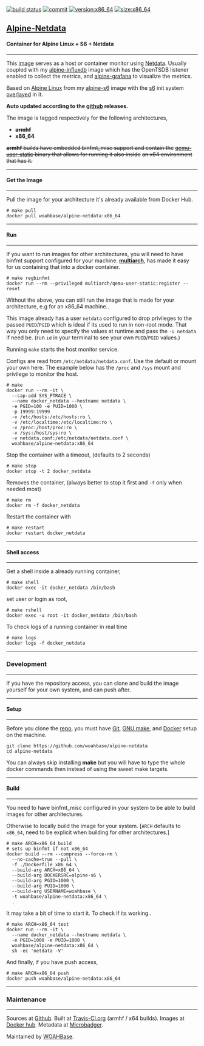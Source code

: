 [![build status][251]][232] [![commit][255]][231] [![version:x86_64][256]][235] [![size:x86_64][257]][235]

## [Alpine-Netdata][234]
#### Container for Alpine Linux + S6 + Netdata
---

This [image][233] serves as a host or container monitor using [Netdata][135].
Usually coupled with my [alpine-influxdb][136] image which has the OpenTSDB
listener enabled to collect the metrics, and [alpine-grafana][137] to visualize
the metrics.

Based on [Alpine Linux][131] from my [alpine-s6][132] image
with the [s6][133] init system [overlayed][134] in it.

**Auto updated according to the [github][138] releases.**

The image is tagged respectively for the following architectures,
* ~~**armhf**~~
* **x86_64**

~~**armhf** builds have embedded binfmt_misc support and contain the~~
~~[qemu-user-static][105] binary that allows for running it also inside~~
~~an x64 environment that has it.~~

---
#### Get the Image
---

Pull the image for your architecture it's already available from
Docker Hub.

```
# make pull
docker pull woahbase/alpine-netdata:x86_64
```

---
#### Run
---

If you want to run images for other architectures, you will need
to have binfmt support configured for your machine. [**multiarch**][104],
has made it easy for us containing that into a docker container.

```
# make regbinfmt
docker run --rm --privileged multiarch/qemu-user-static:register --reset
```

Without the above, you can still run the image that is made for your
architecture, e.g for an x86_64 machine..

This image already has a user `netdata` configured to drop
privileges to the passed `PUID`/`PGID` which is ideal if its used
to run in non-root mode. That way you only need to specify the
values at runtime and pass the `-u netdata` if need be. (run `id`
in your terminal to see your own `PUID`/`PGID` values.)

Running `make` starts the host monitor service.

Configs are read from  `/etc/netdata/netdata.conf`. Use the default or mount
your own here. The example below has the `/proc` and `/sys` mount and privilege
to monitor the host.

```
# make
docker run --rm -it \
  --cap-add SYS_PTRACE \
  --name docker_netdata --hostname netdata \
  -e PGID=100 -e PUID=1000 \
  -p 19999:19999
  -v /etc/hosts:/etc/hosts:ro \
  -v /etc/localtime:/etc/localtime:ro \
  -v /proc:/host/proc:ro \
  -v /sys:/host/sys:ro \
  -v netdata.conf:/etc/netdata/netdata.conf \
  woahbase/alpine-netdata:x86_64
```

Stop the container with a timeout, (defaults to 2 seconds)

```
# make stop
docker stop -t 2 docker_netdata
```

Removes the container, (always better to stop it first and `-f`
only when needed most)

```
# make rm
docker rm -f docker_netdata
```

Restart the container with

```
# make restart
docker restart docker_netdata
```

---
#### Shell access
---

Get a shell inside a already running container,

```
# make shell
docker exec -it docker_netdata /bin/bash
```

set user or login as root,

```
# make rshell
docker exec -u root -it docker_netdata /bin/bash
```

To check logs of a running container in real time

```
# make logs
docker logs -f docker_netdata
```

---
### Development
---

If you have the repository access, you can clone and
build the image yourself for your own system, and can push after.

---
#### Setup
---

Before you clone the [repo][231], you must have [Git][101], [GNU make][102],
and [Docker][103] setup on the machine.

```
git clone https://github.com/woahbase/alpine-netdata
cd alpine-netdata
```
You can always skip installing **make** but you will have to
type the whole docker commands then instead of using the sweet
make targets.

---
#### Build
---

You need to have binfmt_misc configured in your system to be able
to build images for other architectures.

Otherwise to locally build the image for your system.
[`ARCH` defaults to `x86_64`, need to be explicit when building
for other architectures.]

```
# make ARCH=x86_64 build
# sets up binfmt if not x86_64
docker build --rm --compress --force-rm \
  --no-cache=true --pull \
  -f ./Dockerfile_x86_64 \
  --build-arg ARCH=x86_64 \
  --build-arg DOCKERSRC=alpine-s6 \
  --build-arg PGID=1000 \
  --build-arg PUID=1000 \
  --build-arg USERNAME=woahbase \
  -t woahbase/alpine-netdata:x86_64 \
  .
```

It may take a bit of time to start it. To check if its working..

```
# make ARCH=x86_64 test
docker run --rm -it \
  --name docker_netdata --hostname netdata \
  -e PGID=1000 -e PUID=1000 \
  woahbase/alpine-netdata:x86_64 \
  sh -ec 'netdata -V'
```

And finally, if you have push access,

```
# make ARCH=x86_64 push
docker push woahbase/alpine-netdata:x86_64
```

---
### Maintenance
---

Sources at [Github][106]. Built at [Travis-CI.org][107] (armhf / x64 builds). Images at [Docker hub][108]. Metadata at [Microbadger][109].

Maintained by [WOAHBase][204].

[101]: https://git-scm.com
[102]: https://www.gnu.org/software/make/
[103]: https://www.docker.com
[104]: https://hub.docker.com/r/multiarch/qemu-user-static/
[105]: https://github.com/multiarch/qemu-user-static/releases/
[106]: https://github.com/
[107]: https://travis-ci.org/
[108]: https://hub.docker.com/
[109]: https://microbadger.com/

[131]: https://alpinelinux.org/
[132]: https://hub.docker.com/r/woahbase/alpine-s6
[133]: https://skarnet.org/software/s6/
[134]: https://github.com/just-containers/s6-overlay
[135]: https://my-netdata.io/
[136]: https://hub.docker.com/r/woahbase/alpine-influxdb
[137]: https://hub.docker.com/r/woahbase/alpine-grafana
[138]: https://github.com/firehol/netdata

[201]: https://github.com/woahbase
[202]: https://travis-ci.org/woahbase/
[203]: https://hub.docker.com/u/woahbase
[204]: https://woahbase.online/

[231]: https://github.com/woahbase/alpine-netdata
[232]: https://travis-ci.org/woahbase/alpine-netdata
[233]: https://hub.docker.com/r/woahbase/alpine-netdata
[234]: https://woahbase.online/#/images/alpine-netdata
[235]: https://microbadger.com/images/woahbase/alpine-netdata:x86_64
[236]: https://microbadger.com/images/woahbase/alpine-netdata:armhf

[251]: https://travis-ci.org/woahbase/alpine-netdata.svg?branch=master

[255]: https://images.microbadger.com/badges/commit/woahbase/alpine-netdata.svg

[256]: https://images.microbadger.com/badges/version/woahbase/alpine-netdata:x86_64.svg
[257]: https://images.microbadger.com/badges/image/woahbase/alpine-netdata:x86_64.svg

[258]: https://images.microbadger.com/badges/version/woahbase/alpine-netdata:armhf.svg
[259]: https://images.microbadger.com/badges/image/woahbase/alpine-netdata:armhf.svg
